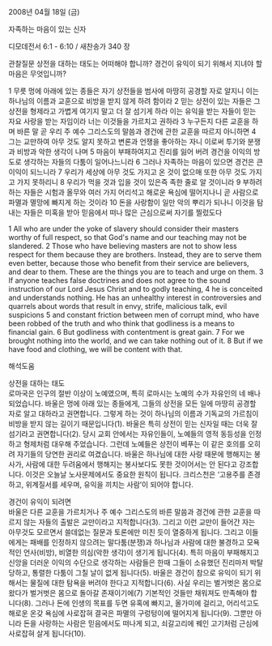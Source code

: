 2008년 04월 18일 (금)

자족하는 마음이 있는 신자



디모데전서 6:1 - 6:10 / 새찬송가 340 장


관찰질문
상전을 대하는 태도는 어떠해야 합니까?
경건이 유익이 되기 위해서 지녀야 할 마음은 무엇입니까?

1 무릇 멍에 아래에 있는 종들은 자기 상전들을 범사에 마땅히 공경할 자로 알지니 이는 하나님의 이름과 교훈으로 비방을 받지 않게 하려 함이라 2 믿는 상전이 있는 자들은 그 상전을 형제라고 가볍게 여기지 말고 더 잘 섬기게 하라 이는 유익을 받는 자들이 믿는 자요 사랑을 받는 자임이라 너는 이것들을 가르치고 권하라 3 누구든지 다른 교훈을 하며 바른 말 곧 우리 주 예수 그리스도의 말씀과 경건에 관한 교훈을 따르지 아니하면 4 그는 교만하여 아무 것도 알지 못하고 변론과 언쟁을 좋아하는 자니 이로써 투기와 분쟁과 비방과 악한 생각이 나며 5 마음이 부패하여지고 진리를 잃어 버려 경건을 이익의 방도로 생각하는 자들의 다툼이 일어나느니라 
6 그러나 자족하는 마음이 있으면 경건은 큰 이익이 되느니라 7 우리가 세상에 아무 것도 가지고 온 것이 없으매 또한 아무 것도 가지고 가지 못하리니 8 우리가 먹을 것과 입을 것이 있은즉 족한 줄로 알 것이니라 9 부하려 하는 자들은 시험과 올무와 여러 가지 어리석고 해로운 욕심에 떨어지나니 곧 사람으로 파멸과 멸망에 빠지게 하는 것이라 10 돈을 사랑함이 일만 악의 뿌리가 되나니 이것을 탐내는 자들은 미혹을 받아 믿음에서 떠나 많은 근심으로써 자기를 찔렀도다  

1 All who are under the yoke of slavery should consider their masters worthy of full respect, so that God's name and our teaching may not be slandered. 2 Those who have believing masters are not to show less respect for them because they are brothers. Instead, they are to serve them even better, because those who benefit from their service are believers, and dear to them. These are the things you are to teach and urge on them. 3 If anyone teaches false doctrines and does not agree to the sound instruction of our Lord Jesus Christ and to godly teaching, 4 he is conceited and understands nothing. He has an unhealthy interest in controversies and quarrels about words that result in envy, strife, malicious talk, evil suspicions 5 and constant friction between men of corrupt mind, who have been robbed of the truth and who think that godliness is a means to financial gain. 6 But godliness with contentment is great gain. 7 For we brought nothing into the world, and we can take nothing out of it. 8 But if we have food and clothing, we will be content with that.

해석도움





상전을 대하는 태도  
로마국은 인구의 절반 이상이 노예였으며, 특히 로마시는 노예의 수가 자유인의 네 배나 되었습니다. 바울은 멍에 아래 있는 종들에게, 그들의 상전을 모든 일에 마땅히 공경할 자로 알고 대하라고 권면합니다. 그렇게 하는 것이 하나님의 이름과 기독교의 가르침이 비방을 받지 않는 길이기 때문입니다(1). 바울은 특히 상전이 믿는 신자일 때는 더욱 잘 섬기라고 권면합니다(2). 당시 교회 안에서는 자유인들이, 노예들의 영적 동등성을 인정하고 형제처럼 대우해 주었습니다. 그런데 노예들은 상전이 베푸는 이 같은 호의를 오히려 자기들의 당연한 권리로 여겼습니다. 바울은 하나님에 대한 사랑 때문에 행해지는 봉사가, 사람에 대한 두려움에서 행해지는 봉사보다도 못한 것이어서는 안 된다고 강조합니다. 이것은 오늘날 노사문제에서도 중요한 원칙이 됩니다. 크리스천은 ‘고용주를 존경하고, 위계질서를 세우며, 유익을 끼치는 사람’이 되어야 합니다.   

경건이 유익이 되려면  
바울은 다른 교훈을 가르치거나 주 예수 그리스도의 바른 말씀과 경건에 관한 교훈을 따르지 않는 자들의 출발은 교만이라고 지적합니다(3). 그리고 이런 교만이 들어간 자는 아무것도 모르면서 쓸데없는 질문과 토론에만 미친 듯이 열중하게 됩니다. 그리고 이들에게는 패배를 인정하지 않으려는 말다툼(분쟁)과 하나님과 사람에 대한 불경하고 모욕적인 언사(비방), 비열한 의심(악한 생각)이 생기게 됩니다(4). 특히 마음이 부패해지고 신앙을 더러운 이익의 수단으로 생각하는 사람들은 한때 그들이 소유했던 진리마저 박탈당하고, 통렬한 다툼이 그칠 날이 없게 됩니다(5). 바울은 경건이 참으로 유익이 되기 위해서는 물질에 대한 탐욕을 버려야 한다고 지적합니다(6). 사실 우리는 벌거벗은 몸으로 왔다가 벌거벗은 몸으로 돌아갈 존재이기에(7) 기본적인 것들만 채워져도 만족해야 합니다(8). 그러나 돈에 인생의 목표를 두면 유혹에 빠지고, 올가미에 걸리고, 어리석고도 해로운 온갖 욕심에 사로잡혀 결국은 파멸의 구렁텅이에 떨어지게 됩니다(9). 그뿐만 아니라 돈을 사랑하는 사람은 믿음에서도 떠나게 되고, 쇠갈고리에 꿰인 고기처럼 근심에 사로잡혀 살게 됩니다(10).
